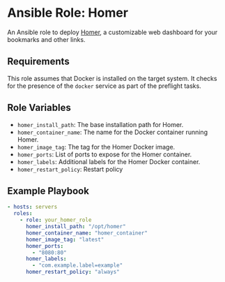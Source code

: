 # Ansible Role: Homer

An Ansible role to deploy [Homer](https://github.com/bastienwirtz/homer), a customizable web dashboard for your bookmarks and other links.

## Requirements

This role assumes that Docker is installed on the target system. It checks for the presence of the `docker` service as part of the preflight tasks.

## Role Variables

- `homer_install_path`: The base installation path for Homer.
- `homer_container_name`: The name for the Docker container running Homer.
- `homer_image_tag`: The tag for the Homer Docker image.
- `homer_ports`: List of ports to expose for the Homer container.
- `homer_labels`: Additional labels for the Homer Docker container.
- `homer_restart_policy`: Restart policy

## Example Playbook

```yaml
- hosts: servers
  roles:
    - role: your_homer_role
      homer_install_path: "/opt/homer"
      homer_container_name: "homer_container"
      homer_image_tag: "latest"
      homer_ports:
        - "8080:80"
      homer_labels:
        - "com.example.label=example"
      homer_restart_policy: "always"
```
